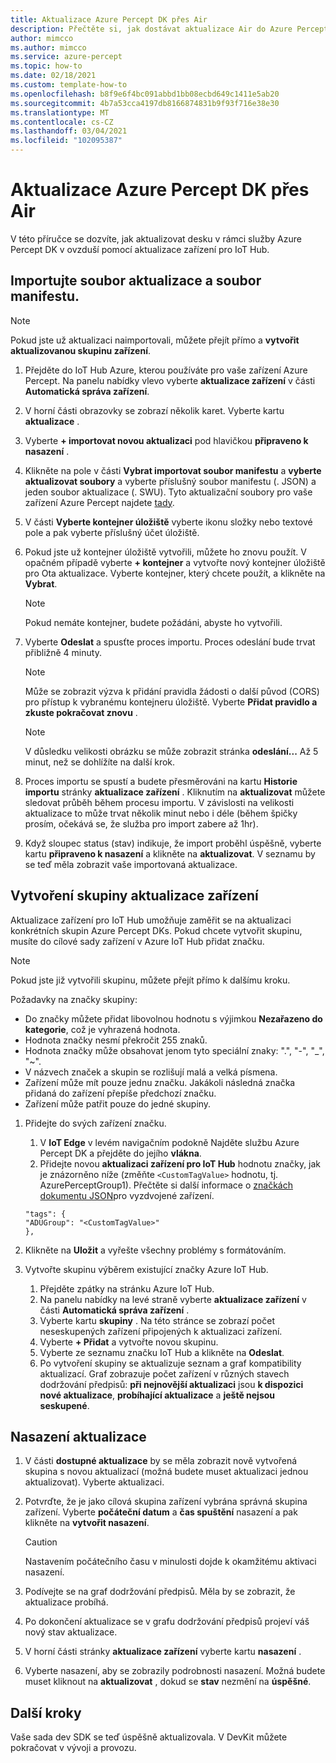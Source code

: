 ```yaml
---
title: Aktualizace Azure Percept DK přes Air
description: Přečtěte si, jak dostávat aktualizace Air do Azure Percept DK.
author: mimcco
ms.author: mimcco
ms.service: azure-percept
ms.topic: how-to
ms.date: 02/18/2021
ms.custom: template-how-to
ms.openlocfilehash: b8f9e6f4bc091abbd1bb08ecbd649c1411e5ab20
ms.sourcegitcommit: 4b7a53cca4197db8166874831b9f93f716e38e30
ms.translationtype: MT
ms.contentlocale: cs-CZ
ms.lasthandoff: 03/04/2021
ms.locfileid: "102095387"
---
```

# <a name="update-your-azure-percept-dk-over-the-air"></a>Aktualizace Azure Percept DK přes Air

V této příručce se dozvíte, jak aktualizovat desku v rámci služby Azure Percept DK v ovzduší pomocí aktualizace zařízení pro IoT Hub.

## <a name="import-your-update-file-and-manifest-file"></a>Importujte soubor aktualizace a soubor manifestu.

> [!NOTE]
> Pokud jste už aktualizaci naimportovali, můžete přejít přímo a **vytvořit aktualizovanou skupinu zařízení**.

1. Přejděte do IoT Hub Azure, kterou používáte pro vaše zařízení Azure Percept. Na panelu nabídky vlevo vyberte **aktualizace zařízení** v části **Automatická správa zařízení**.
 
1. V horní části obrazovky se zobrazí několik karet. Vyberte kartu **aktualizace** .
 
1. Vyberte **+ importovat novou aktualizaci** pod hlavičkou **připraveno k nasazení** .
 
1. Klikněte na pole v části **Vybrat importovat soubor manifestu** a **vyberte aktualizovat soubory** a vyberte příslušný soubor manifestu (. JSON) a jeden soubor aktualizace (. SWU). Tyto aktualizační soubory pro vaše zařízení Azure Percept najdete [tady](https://go.microsoft.com/fwlink/?linkid=2155625).
 
1. V části **Vyberte kontejner úložiště** vyberte ikonu složky nebo textové pole a pak vyberte příslušný účet úložiště.
 
1. Pokud jste už kontejner úložiště vytvořili, můžete ho znovu použít. V opačném případě vyberte **+ kontejner** a vytvořte nový kontejner úložiště pro Ota aktualizace. Vyberte kontejner, který chcete použít, a klikněte na **Vybrat**.
 
    >[!Note]
    >Pokud nemáte kontejner, budete požádáni, abyste ho vytvořili.
 
1. Vyberte **Odeslat** a spusťte proces importu. Proces odeslání bude trvat přibližně 4 minuty.
 
    >[!Note]
    >Může se zobrazit výzva k přidání pravidla žádosti o další původ (CORS) pro přístup k vybranému kontejneru úložiště. Vyberte **Přidat pravidlo a zkuste pokračovat znovu** .
 
    >[!Note]
    >V důsledku velikosti obrázku se může zobrazit stránka **odeslání...** Až 5 minut, než se dohlížíte na další krok.
    
1. Proces importu se spustí a budete přesměrováni na kartu **Historie importu** stránky **aktualizace zařízení** . Kliknutím na **aktualizovat** můžete sledovat průběh během procesu importu. V závislosti na velikosti aktualizace to může trvat několik minut nebo i déle (během špičky prosím, očekává se, že služba pro import zabere až 1hr).

1. Když sloupec status (stav) indikuje, že import proběhl úspěšně, vyberte kartu **připraveno k nasazení** a klikněte na **aktualizovat**. V seznamu by se teď měla zobrazit vaše importovaná aktualizace.
 
## <a name="create-a-device-update-group"></a>Vytvoření skupiny aktualizace zařízení
Aktualizace zařízení pro IoT Hub umožňuje zaměřit se na aktualizaci konkrétních skupin Azure Percept DKs. Pokud chcete vytvořit skupinu, musíte do cílové sady zařízení v Azure IoT Hub přidat značku.

> [!NOTE]
> Pokud jste již vytvořili skupinu, můžete přejít přímo k dalšímu kroku.

Požadavky na značky skupiny:
- Do značky můžete přidat libovolnou hodnotu s výjimkou **Nezařazeno do kategorie**, což je vyhrazená hodnota.
- Hodnota značky nesmí překročit 255 znaků.
- Hodnota značky může obsahovat jenom tyto speciální znaky: ".", "-", "_", "~".
- V názvech značek a skupin se rozlišují malá a velká písmena.
- Zařízení může mít pouze jednu značku. Jakákoli následná značka přidaná do zařízení přepíše předchozí značku.
- Zařízení může patřit pouze do jedné skupiny.

1. Přidejte do svých zařízení značku.
    1. V **IoT Edge** v levém navigačním podokně Najděte službu Azure Percept DK a přejděte do jejího **vlákna**.
    1. Přidejte novou **aktualizaci zařízení pro IoT Hub** hodnotu značky, jak je znázorněno níže (změňte ```<CustomTagValue>``` hodnotu, tj. AzurePerceptGroup1). Přečtěte si další informace o [značkách dokumentu JSON](https://docs.microsoft.com/azure/iot-hub/iot-hub-devguide-device-twins#device-twins)pro vyzdvojené zařízení.

    ```
    "tags": {
    "ADUGroup": "<CustomTagValue>"
    },
    ```

 
1. Klikněte na **Uložit** a vyřešte všechny problémy s formátováním.
 
1. Vytvořte skupinu výběrem existující značky Azure IoT Hub.
    1. Přejděte zpátky na stránku Azure IoT Hub.
    1. Na panelu nabídky na levé straně vyberte **aktualizace zařízení** v části **Automatická správa zařízení** .
    1. Vyberte kartu **skupiny** . Na této stránce se zobrazí počet neseskupených zařízení připojených k aktualizaci zařízení.
    1. Vyberte **+ Přidat** a vytvořte novou skupinu.
    1. Vyberte ze seznamu značku IoT Hub a klikněte na **Odeslat**.
    1. Po vytvoření skupiny se aktualizuje seznam a graf kompatibility aktualizací. Graf zobrazuje počet zařízení v různých stavech dodržování předpisů: **při nejnovější aktualizaci** jsou **k dispozici nové aktualizace**, **probíhající aktualizace** a **ještě nejsou seskupené**.
 

## <a name="deploy-an-update"></a>Nasazení aktualizace
1. V části **dostupné aktualizace** by se měla zobrazit nově vytvořená skupina s novou aktualizací (možná budete muset aktualizaci jednou aktualizovat). Vyberte aktualizaci.
 
1. Potvrďte, že je jako cílová skupina zařízení vybrána správná skupina zařízení. Vyberte **počáteční datum** a **čas spuštění** nasazení a pak klikněte na **vytvořit nasazení**. 

    >[!CAUTION]
    >Nastavením počátečního času v minulosti dojde k okamžitému aktivaci nasazení.
 
1. Podívejte se na graf dodržování předpisů. Měla by se zobrazit, že aktualizace probíhá.
 
1. Po dokončení aktualizace se v grafu dodržování předpisů projeví váš nový stav aktualizace.
 
1. V horní části stránky **aktualizace zařízení** vyberte kartu **nasazení** .
 
1. Vyberte nasazení, aby se zobrazily podrobnosti nasazení. Možná budete muset kliknout na **aktualizovat** , dokud se **stav** nezmění na **úspěšné**.

## <a name="next-steps"></a>Další kroky

Vaše sada dev SDK se teď úspěšně aktualizovala. V DevKit můžete pokračovat v vývoji a provozu.